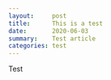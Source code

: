 ```yaml
---
layout:     post
title:      This is a test
date:       2020-06-03
summary:    Test article
categories: test
---
```

Test
